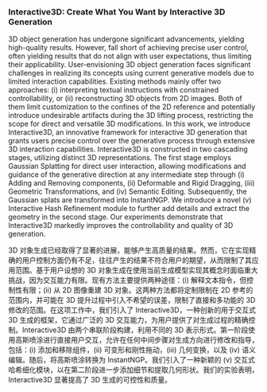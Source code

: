 ### Interactive3D: Create What You Want by Interactive 3D Generation

3D object generation has undergone significant advancements, yielding high-quality results. However, fall short of achieving precise user control, often yielding results that do not align with user expectations, thus limiting their applicability. User-envisioning 3D object generation faces significant challenges in realizing its concepts using current generative models due to limited interaction capabilities. Existing methods mainly offer two approaches: (i) interpreting textual instructions with constrained controllability, or (ii) reconstructing 3D objects from 2D images. Both of them limit customization to the confines of the 2D reference and potentially introduce undesirable artifacts during the 3D lifting process, restricting the scope for direct and versatile 3D modifications. In this work, we introduce Interactive3D, an innovative framework for interactive 3D generation that grants users precise control over the generative process through extensive 3D interaction capabilities. Interactive3D is constructed in two cascading stages, utilizing distinct 3D representations. The first stage employs Gaussian Splatting for direct user interaction, allowing modifications and guidance of the generative direction at any intermediate step through (i) Adding and Removing components, (ii) Deformable and Rigid Dragging, (iii) Geometric Transformations, and (iv) Semantic Editing. Subsequently, the Gaussian splats are transformed into InstantNGP. We introduce a novel (v) Interactive Hash Refinement module to further add details and extract the geometry in the second stage. Our experiments demonstrate that Interactive3D markedly improves the controllability and quality of 3D generation.

3D 对象生成已经取得了显著的进展，能够产生高质量的结果。然而，它在实现精确的用户控制方面仍有不足，往往产生的结果不符合用户的期望，从而限制了其应用范围。基于用户设想的 3D 对象生成在使用当前生成模型实现其概念时面临重大挑战，因为交互能力有限。现有方法主要提供两种途径：(i) 解释文本指令，但控制性有限；(ii) 从 2D 图像重建 3D 对象。这两种方法都将定制限制在 2D 参考的范围内，并可能在 3D 提升过程中引入不希望的误差，限制了直接和多功能的 3D 修改的范围。在这项工作中，我们引入了 Interactive3D，一种创新的用于交互式 3D 生成的框架，它通过广泛的 3D 交互能力，为用户提供了对生成过程的精确控制。Interactive3D 由两个串联阶段构建，利用不同的 3D 表示形式。第一阶段使用高斯喷涂进行直接用户交互，允许在任何中间步骤对生成方向进行修改和指导，包括：(i) 添加和移除组件，(ii) 可变形和刚性拖动，(iii) 几何变换，以及 (iv) 语义编辑。随后，将高斯喷涂转换为 InstantNGP。我们引入了一种新颖的 (v) 交互式哈希细化模块，以在第二阶段进一步添加细节和提取几何形状。我们的实验表明，Interactive3D 显著提高了 3D 生成的可控性和质量。

